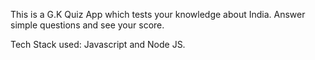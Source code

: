 This is a G.K Quiz App which tests your knowledge about India.
Answer simple questions and see your score.

Tech Stack used: Javascript and Node JS.
